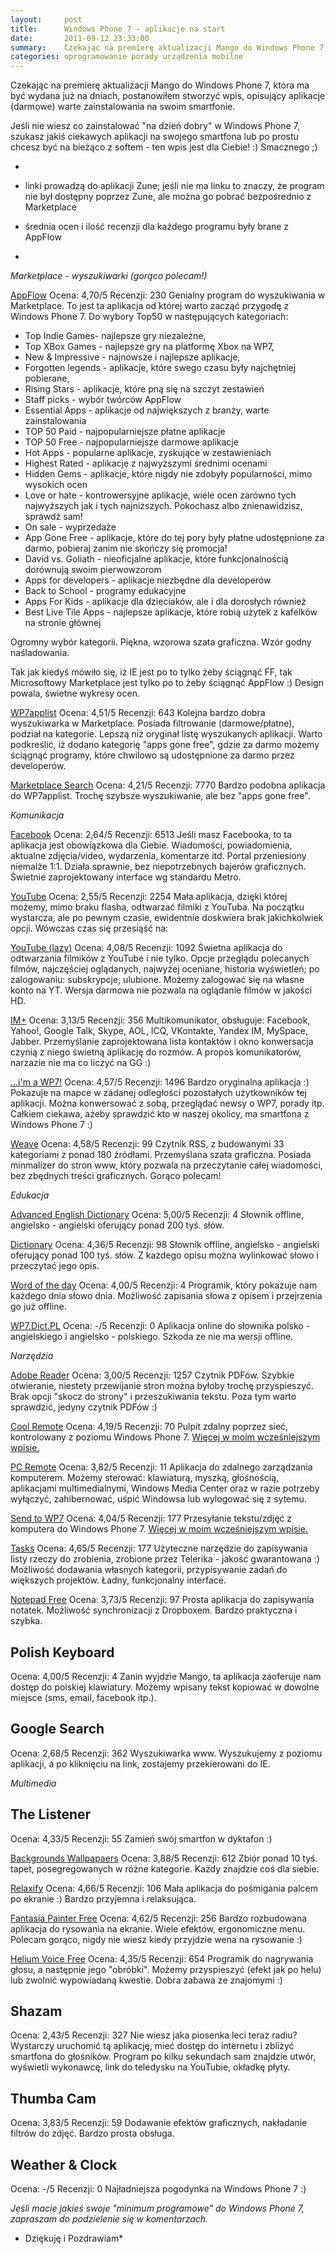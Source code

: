 ```yaml
---
layout:     post
title:      Windows Phone 7 - aplikacje na start
date:       2011-09-12 23:33:00
summary:    Czekając na premierę aktualizacji Mango do Windows Phone 7, która ma być wydana już na dniach, postanowiłem stworzyć wpis, opisujący aplikacje (darmowe) warte zainstalowania na swoim smartfonie. Jeśli nie wiesz co zainstalować "na dzień dobry" w Windows Phone 7, szukasz jakiś ciekawych aplikacji na swojego smartfona lub po prostu chcesz być na bieżąco z softem - ten wpis jest dla Ciebie!  — )Smaczne...
categories: oprogramowanie porady urządzenia mobilne
---
```




Czekając na premierę aktualizacji Mango do Windows Phone 7, która ma być wydana już na dniach, postanowiłem stworzyć wpis, opisujący aplikacje (darmowe) warte zainstalowania na swoim smartfonie. 

Jeśli nie wiesz co zainstalować "na dzień dobry" w Windows Phone 7, szukasz jakiś ciekawych aplikacji na swojego smartfona lub po prostu chcesz być na bieżąco z softem - ten wpis jest dla Ciebie! :)
Smacznego ;)

 *
- linki prowadzą do aplikacji Zune; jeśli nie ma linku to znaczy, że program nie był dostępny poprzez Zune, ale można go pobrać bezpośrednio z Marketplace

- średnia ocen i ilość recenzji dla każdego programu były brane z AppFlow
* 


 *Marketplace - wyszukiwarki (gorąco polecam!)* 



[AppFlow](http://social.zune.net/redirect?type=phoneApp&id=578ef361-c265-46b7-b6f4-63cbd7fbefe0)
Ocena: 4,70/5 Recenzji: 230
Genialny program do wyszukiwania w Marketplace. To jest ta aplikacja od której warto zacząć przygodę z Windows Phone 7. 
Do wybory Top50 w następujących kategoriach: 
- Top Indie Games- najlepsze gry niezależne,
- Top XBox Games - najlepsze gry na platformę Xbox na WP7, 
- New & Impressive - najnowsze i najlepsze aplikacje,
- Forgotten legends -  aplikacje, które swego czasu były najchętniej pobierane,
- Rising Stars - aplikacje, które pną się na szczyt zestawień
- Staff picks - wybór twórców AppFlow
- Essential Apps - aplikacje od największych z branży, warte zainstalowania
- TOP 50 Paid - najpopularniejsze płatne aplikacje
- TOP 50 Free - najpopularniejsze darmowe aplikacje
- Hot Apps - popularne aplikacje, zyskujące w zestawieniach
- Highest Rated - aplikacje z najwyższymi średnimi ocenami
- Hidden Gems - aplikacje, które nigdy nie zdobyły popularności, mimo wysokich ocen
- Love or hate - kontrowersyjne aplikacje, wiele ocen zarówno tych najwyższych jak i tych najniższych. Pokochasz albo znienawidzisz, sprawdź sam!
- On sale - wyprzedaże
- App Gone Free - aplikacje, które do tej pory były płatne udostępnione za darmo, pobieraj zanim nie skończy się promocja!
- David vs. Goliath - nieoficjalne aplikacje, które funkcjonalnością dorównują swoim pierwowzorom
- Apps for developers - aplikacje niezbędne dla developerów
- Back to School - programy edukacyjne
- Apps For Kids - aplikacje dla dzieciaków, ale i dla dorosłych również
- Best Live Tile Apps - najlepsze aplikacje, które robią użytek z kafelków na stronie głównej

Ogromny wybór kategorii. Piękna, wzorowa szata graficzna. Wzór godny naśladowania.

Tak jak kiedyś mówiło się, iż IE jest po to tylko żeby ściągnąć FF, tak Microsoftowy Marketplace jest tylko po to żeby ściągnąć AppFlow :)
Design powala, świetne wykresy ocen.


[WP7applist](http://social.zune.net/redirect?type=phoneApp&id=a1994cf3-d183-e011-986b-78e7d1fa76f8)
Ocena: 4,51/5 Recenzji: 643
Kolejna bardzo dobra wyszukiwarka w Marketplace. Posiada filtrowanie (darmowe/płatne), podział na kategorie. Lepszą niż oryginał listę wyszukanych aplikacji. Warto podkreślić, iż dodano kategorię "apps gone free", gdzie za darmo możemy ściągnąć programy, które chwilowo są udostępnione za darmo przez developerów.


[Marketplace Search](http://social.zune.net/redirect?type=phoneApp&id=3cc99ca6-f0e6-df11-a844-00237de2db9e)
Ocena: 4,21/5 Recenzji: 7770
Bardzo podobna aplikacja do WP7applist. Trochę szybsze wyszukiwanie, ale bez "apps gone free". 





 *Komunikacja* 


[Facebook](http://social.zune.net/redirect?type=phoneApp&id=82a23635-5bd9-df11-a844-00237de2db9e)
Ocena: 2,64/5 Recenzji: 6513
Jeśli masz Facebooka, to ta aplikacja jest obowiązkowa dla Ciebie. Wiadomości, powiadomienia, aktualne zdjęcia/video, wydarzenia, komentarze itd. Portal przeniesiony niemalże 1:1. Działa sprawnie, bez niepotrzebnych bajerów graficznych. Świetnie zaprojektowany interface wg standardu Metro. 

[YouTube](http://social.zune.net/redirect?type=phoneApp&id=dcbb1ac6-a89a-df11-a490-00237de2db9e)
Ocena: 2,55/5 Recenzji: 2254
Mała aplikacja, dzięki której możemy, mimo braku flasha, odtwarzać filmiki z YouTuba. Na początku wystarcza, ale po pewnym czasie, ewidentnie doskwiera brak jakichkolwiek opcji. Wówczas czas się przesiąść na:

[YouTube (lazy)](http://social.zune.net/redirect?type=phoneApp&id=189e7fe1-a4e9-df11-9264-00237de2db9e)
Ocena: 4,08/5 Recenzji: 1092
Świetna aplikacja do odtwarzania filmików z YouTube i nie tylko. Opcje przeglądu polecanych filmów, najczęściej oglądanych, najwyżej oceniane, historia wyświetleń; po zalogowaniu: subskrypcje, ulubione. Możemy zalogować się na własne konto na YT. Wersja darmowa nie pozwala na oglądanie filmów w jakości HD.

[IM+](http://social.zune.net/redirect?type=phoneApp&id=7c59963c-ddae-e011-a53c-78e7d1fa76f8)
Ocena: 3,13/5 Recenzji: 356
Multikomunikator, obsługuje: Facebook, Yahoo!, Google Talk, Skype, AOL, ICQ, VKontakte, Yandex IM, MySpace, Jabber. Przemyślanie zaprojektowana lista kontaktów i okno konwersacja czynią z niego świetną aplikację do rozmów. A propos komunikatorów, narzazie nie ma co liczyć na GG :)


[...i'm a WP7!](http://social.zune.net/redirect?type=phoneApp&id=16b4f331-e05b-e011-854c-00237de2db9e)
Ocena: 4,57/5 Recenzji: 1496
Bardzo oryginalna aplikacja :) Pokazuje na mapce w zadanej odległości pozostałych użytkowników tej aplikacji. Można konwersować z sobą, przeglądać newsy o WP7, porady itp. Całkiem ciekawa, ażeby sprawdzić kto w naszej okolicy, ma smartfona z Windows Phone 7 :)

[Weave](http://social.zune.net/redirect?type=phoneApp&id=25f7c2fa-ca89-49a7-9937-c7347be73fec)
Ocena: 4,58/5 Recenzji: 99
Czytnik RSS, z budowanymi 33 kategoriami z ponad 180 źródłami. Przemyślana szata graficzna. Posiada minmalizer do stron www, który pozwala na przeczytanie całej wiadomości, bez zbędnych treści graficznych. Gorąco polecam!

 *Edukacja* 

[Advanced English Dictionary](http://social.zune.net/redirect?type=phoneApp&id=55afc330-d544-475c-a600-6695066c0457)
Ocena: 5,00/5 Recenzji: 4
Słownik offline, angielsko - angielski oferujący ponad 200 tyś. słów.  

[Dictionary](http://social.zune.net/redirect?type=phoneApp&id=30e7fd10-026a-e011-81d2-78e7d1fa76f8)
Ocena: 4,36/5 Recenzji: 98
Słownik offline, angielsko - angielski oferujący ponad 100 tyś. słów. Z każdego opisu można wylinkować słowo i przeczytać jego opis.

[Word of the day](http://social.zune.net/redirect?type=phoneApp&id=6570be78-d678-4454-952f-9847e9ee4725)
Ocena: 4,00/5 Recenzji: 4
Programik, który pokazuje nam każdego dnia słowo dnia. Możliwość zapisania słowa z opisem i przejrzenia go już offline.

[WP7.Dict.PL](http://social.zune.net/redirect?type=phoneApp&id=13a48b01-c529-469c-b115-03b6a9c8c5ba)
Ocena: -/5 Recenzji: 0
Aplikacja online do słownika polsko - angielskiego i angielsko - polskiego. Szkoda ze nie ma wersji offline.

 *Narzędzia* 

[Adobe Reader](http://social.zune.net/redirect?type=phoneApp&id=bc4f319a-9a9a-df11-a490-00237de2db9e)
Ocena: 3,00/5 Recenzji: 1257
Czytnik PDFów. Szybkie otwieranie, niestety przewijanie stron można byłoby trochę przyspieszyć. Brak opcji "skocz do strony" i przeszukiwania tekstu.  Poza tym warto sprawdzić, jedyny czytnik PDFów :)

[Cool Remote](http://social.zune.net/redirect?type=phoneApp&id=532bc8ef-b5c4-4fed-8227-0596f870f591)
Ocena: 4,19/5 Recenzji: 70
Pulpit zdalny poprzez sieć, kontrolowany z poziomu Windows Phone 7. 
[Więcej w moim wcześniejszym wpisie.](http://www.dobreprogramy.pl/djfoxer/Windows-Phone--ciekawe-aplikacje-Cool-Remote-i-Send-To-WP,27386.html)

[PC Remote](http://social.zune.net/redirect?type=phoneApp&id=66e0f384-7220-e011-854c-00237de2db9e)
Ocena: 3,82/5 Recenzji: 11
Aplikacja do zdalnego zarządzania komputerem. Możemy sterować: klawiaturą, myszką, głośnością, aplikacjami multimedialnymi, Windows Media Center oraz w razie potrzeby wyłączyć, zahibernować, uśpić Windowsa lub wylogować się z sytemu.

[Send to WP7](http://social.zune.net/redirect?type=phoneApp&id=490f5889-28f4-df11-9264-00237de2db9e)
Ocena: 4,04/5 Recenzji: 177
Przesyłanie tekstu/zdjęć z komputera do Windows Phone 7.
[Więcej w moim wcześniejszym wpisie.](http://www.dobreprogramy.pl/djfoxer/Windows-Phone--ciekawe-aplikacje-Cool-Remote-i-Send-To-WP,27386.html)

[Tasks](http://social.zune.net/redirect?type=phoneApp&id=21c17744-f63c-4b21-8a69-600cd08193f5)
Ocena: 4,65/5 Recenzji: 177
Użyteczne narzędzie do zapisywania listy rzeczy do zrobienia, zrobione przez Telerika - jakość gwarantowana :) Możliwość dodawania własnych kategorii, przypisywanie zadań do większych projektów. Ładny, funkcjonalny interface.

[Notepad Free](http://social.zune.net/redirect?type=phoneApp&id=a652eec5-c819-e011-9264-00237de2db9e)
Ocena: 3,73/5 Recenzji: 97
Prosta aplikacja do zapisywania notatek. Możliwość synchronizacji z Dropboxem. Bardzo praktyczna i szybka.


## Polish Keyboard


Ocena: 4,00/5 Recenzji: 4
Zanin wyjdzie Mango, ta aplikacja zaoferuje nam dostęp do polskiej klawiatury. Możemy wpisany tekst kopiować w dowolne miejsce (sms, email, facebook itp.).


## Google Search


Ocena: 2,68/5 Recenzji: 362
Wyszukiwarka www. Wyszukujemy z poziomu aplikacji, a po kliknięciu na link, zostajemy przekierowani do IE.


 *Multimedia* 


## The Listener


Ocena: 4,33/5 Recenzji: 55
Zamień swój smartfon w dyktafon :)

[Backgrounds Wallpapaers](http://social.zune.net/redirect?type=phoneApp&id=78d8e1ef-12de-df11-a844-00237de2db9e)
Ocena: 3,88/5 Recenzji: 612
Zbiór ponad 10 tyś. tapet, posegregowanych w różne kategorie. Każdy znajdzie coś dla siebie.


[Relaxify](http://social.zune.net/redirect?type=phoneApp&id=3256754c-7ff9-4453-bb37-cb2e08422c05)
Ocena: 4,66/5 Recenzji: 106
Mała aplikacja do pośmigania palcem po ekranie :) Bardzo przyjemna i relaksująca.


[Fantasia Painter Free](http://social.zune.net/redirect?type=phoneApp&id=bfb9c8f3-1c4e-e011-854c-00237de2db9e)
Ocena: 4,62/5 Recenzji: 256
Bardzo rozbudowana aplikacja do rysowania na ekranie. Wiele efektów, ergonomiczne menu. Polecam gorąco, nigdy nie wiesz kiedy przyjdzie wena na rysowanie :)



[Helium Voice Free](http://social.zune.net/redirect?type=phoneApp&id=da4c75d6-df50-e011-854c-00237de2db9e)
Ocena: 4,35/5 Recenzji: 654
Programik do nagrywania głosu, a następnie jego "obróbki". Możemy przyspieszyć (efekt jak po helu) lub zwolnić wypowiadaną kwestie. Dobra zabawa ze znajomymi :)


## Shazam


Ocena: 2,43/5 Recenzji: 327
Nie wiesz jaka piosenka leci teraz radiu? Wystarczy uruchomić tą aplikację, mieć dostęp do internetu i zbliżyć smartfona do głośników. Program po kilku sekundach sam znajdzie utwór, wyświetli wykonawcę, link do teledysku na YouTubie, okładkę płyty.


## Thumba Cam


Ocena: 3,83/5 Recenzji: 59
Dodawanie efektów graficznych, nakładanie filtrów do zdjęć. Bardzo prosta obsługa.



## Weather & Clock


Ocena: -/5 Recenzji: 0
Najładniejsza pogodynka na Windows Phone 7 :)



 *Jeśli macie jakieś swoje "minimum programowe" do Windows Phone 7, zapraszam do podzielenie się w komentarzach.* 

 * Dziękuję i Pozdrawiam* 






